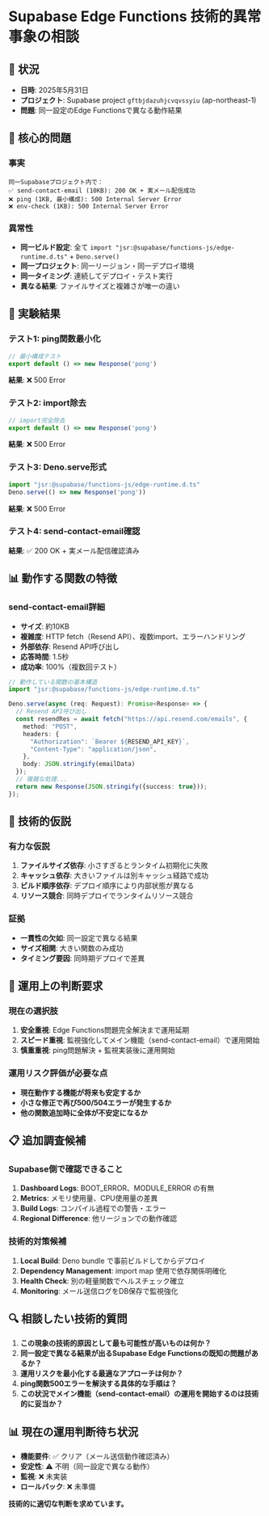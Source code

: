 # Supabase Edge Functions 技術的異常事象の相談

## 📅 状況
- **日時**: 2025年5月31日
- **プロジェクト**: Supabase project `gftbjdazuhjcvqvssyiu` (ap-northeast-1)
- **問題**: 同一設定のEdge Functionsで異なる動作結果

## 🎯 核心的問題

### 事実
```
同一Supabaseプロジェクト内で：
✅ send-contact-email (10KB): 200 OK + 実メール配信成功
❌ ping (1KB, 最小構成): 500 Internal Server Error
❌ env-check (1KB): 500 Internal Server Error
```

### 異常性
- **同一ビルド設定**: 全て `import "jsr:@supabase/functions-js/edge-runtime.d.ts"` + `Deno.serve()`
- **同一プロジェクト**: 同一リージョン・同一デプロイ環境
- **同一タイミング**: 連続してデプロイ・テスト実行
- **異なる結果**: ファイルサイズと複雑さが唯一の違い

## 🧪 実験結果

### テスト1: ping関数最小化
```typescript
// 最小構成テスト
export default () => new Response('pong')
```
**結果**: ❌ 500 Error

### テスト2: import除去
```typescript
// import完全除去
export default () => new Response('pong')
```
**結果**: ❌ 500 Error

### テスト3: Deno.serve形式
```typescript
import "jsr:@supabase/functions-js/edge-runtime.d.ts"
Deno.serve(() => new Response('pong'))
```
**結果**: ❌ 500 Error

### テスト4: send-contact-email確認
**結果**: ✅ 200 OK + 実メール配信確認済み

## 📊 動作する関数の特徴

### send-contact-email詳細
- **サイズ**: 約10KB
- **複雑度**: HTTP fetch（Resend API）、複数import、エラーハンドリング
- **外部依存**: Resend API呼び出し
- **応答時間**: 1.5秒
- **成功率**: 100%（複数回テスト）

```typescript
// 動作している関数の基本構造
import "jsr:@supabase/functions-js/edge-runtime.d.ts"

Deno.serve(async (req: Request): Promise<Response> => {
  // Resend API呼び出し
  const resendRes = await fetch("https://api.resend.com/emails", {
    method: "POST",
    headers: {
      "Authorization": `Bearer ${RESEND_API_KEY}`,
      "Content-Type": "application/json",
    },
    body: JSON.stringify(emailData)
  });
  // 複雑な処理...
  return new Response(JSON.stringify({success: true}));
});
```

## 🚨 技術的仮説

### 有力な仮説
1. **ファイルサイズ依存**: 小さすぎるとランタイム初期化に失敗
2. **キャッシュ依存**: 大きいファイルは別キャッシュ経路で成功
3. **ビルド順序依存**: デプロイ順序により内部状態が異なる
4. **リソース競合**: 同時デプロイでランタイムリソース競合

### 証拠
- **一貫性の欠如**: 同一設定で異なる結果
- **サイズ相関**: 大きい関数のみ成功
- **タイミング要因**: 同時期デプロイで差異

## 🎯 運用上の判断要求

### 現在の選択肢
1. **安全重視**: Edge Functions問題完全解決まで運用延期
2. **スピード重視**: 監視強化してメイン機能（send-contact-email）で運用開始
3. **慎重重視**: ping問題解決 + 監視実装後に運用開始

### 運用リスク評価が必要な点
- **現在動作する機能が将来も安定するか**
- **小さな修正で再び500/504エラーが発生するか**
- **他の関数追加時に全体が不安定になるか**

## 📋 追加調査候補

### Supabase側で確認できること
1. **Dashboard Logs**: BOOT_ERROR、MODULE_ERROR の有無
2. **Metrics**: メモリ使用量、CPU使用量の差異
3. **Build Logs**: コンパイル過程での警告・エラー
4. **Regional Difference**: 他リージョンでの動作確認

### 技術的対策候補
1. **Local Build**: Deno bundle で事前ビルドしてからデプロイ
2. **Dependency Management**: import map 使用で依存関係明確化
3. **Health Check**: 別の軽量関数でヘルスチェック確立
4. **Monitoring**: メール送信ログをDB保存で監視強化

## 🔍 相談したい技術的質問

1. **この現象の技術的原因として最も可能性が高いものは何か？**
2. **同一設定で異なる結果が出るSupabase Edge Functionsの既知の問題があるか？**
3. **運用リスクを最小化する最適なアプローチは何か？**
4. **ping関数500エラーを解決する具体的な手順は？**
5. **この状況でメイン機能（send-contact-email）の運用を開始するのは技術的に妥当か？**

## 📊 現在の運用判断待ち状況

- **機能要件**: ✅ クリア（メール送信動作確認済み）
- **安定性**: ⚠️ 不明（同一設定で異なる動作）
- **監視**: ❌ 未実装
- **ロールバック**: ❌ 未準備

**技術的に適切な判断を求めています。** 